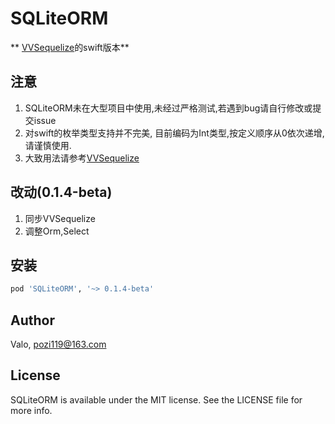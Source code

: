 # SQLiteORM
** [VVSequelize](https://github.com/pozi119/VVSequelize)的swift版本**

## 注意
1. SQLiteORM未在大型项目中使用,未经过严格测试,若遇到bug请自行修改或提交issue
2. 对swift的枚举类型支持并不完美, 目前编码为Int类型,按定义顺序从0依次递增, 请谨慎使用.
3. 大致用法请参考[VVSequelize](https://github.com/pozi119/VVSequelize)

## 改动(0.1.4-beta)
1. 同步VVSequelize
2. 调整Orm,Select

## 安装

```ruby
pod 'SQLiteORM', '~> 0.1.4-beta'
```

## Author

Valo, pozi119@163.com

## License

SQLiteORM is available under the MIT license. See the LICENSE file for more info.
